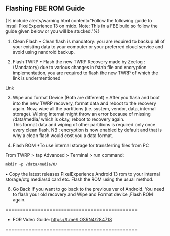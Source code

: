 ## Flashing FBE ROM Guide

{% include alerts/warning.html content="Follow the following guide to install PixelExperience 13 on mido.
Note: This in a FBE build so follow the guide given below or you will be stucked."%}

1. Clean Flash 
• Clean flash is mandatory: you are required to backup all of your existing data to your computer or your preferred cloud service and avoid using nandroid backup.

2. Flash TWRP
• Flash the new TWRP Recovery made by Zeelog : (Mandatory) due to various changes in fstab file and encryption implementation, you are required to flash the new TWRP of which the link is undermentioned 

[Link](https://github.com/zeelog/device_mido_twrp/releases/download/2.0/twrp_3.7.0_12-0-mido.img) 

3. Wipe and format Device (Both are different)
• After you flash and boot into the new TWRP recovery, format data and reboot to the recovery again. 
Now, wipe all the partitions (i.e. system, vendor, data, internal storage). Wiping Internal might throw an error because of missing /data/media/ which is okay, reboot to recovery again.  
This format data and wiping of other partitions is required only once every clean flash.
NB : encryption is now enabled by default and that is why a clean flash would cost you a data format.

4. Flash ROM
*To use internal storage for transferring files from PC 

From TWRP > tap Advanced > Terminal > run command:
```
mkdir -p /data/media/0/
```

• Copy the latest releases PixelExperience Android 13 rom to your internal storage/otg media/sd card etc. 
Flash the ROM using the usual method.

6. Go Back 
If you want to go back to the previous ver of Android. 
You need to flash your old recovery and Wipe and Format device ,Flash ROM again.

=============================================

* FOR Video Guide: https://t.me/LOSRN4/284718

=============================================
